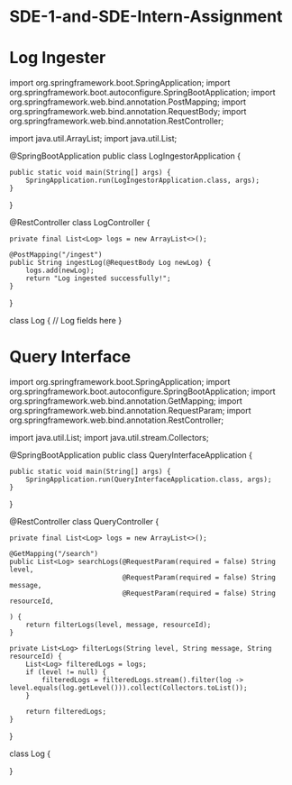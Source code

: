 # SDE-1-and-SDE-Intern-Assignment
# Log Ingester

import org.springframework.boot.SpringApplication;
import org.springframework.boot.autoconfigure.SpringBootApplication;
import org.springframework.web.bind.annotation.PostMapping;
import org.springframework.web.bind.annotation.RequestBody;
import org.springframework.web.bind.annotation.RestController;

import java.util.ArrayList;
import java.util.List;

@SpringBootApplication
public class LogIngestorApplication {

    public static void main(String[] args) {
        SpringApplication.run(LogIngestorApplication.class, args);
    }
}

@RestController
class LogController {

    private final List<Log> logs = new ArrayList<>();

    @PostMapping("/ingest")
    public String ingestLog(@RequestBody Log newLog) {
        logs.add(newLog);
        return "Log ingested successfully!";
    }
}

class Log {
    // Log fields here
}
# Query Interface
import org.springframework.boot.SpringApplication;
import org.springframework.boot.autoconfigure.SpringBootApplication;
import org.springframework.web.bind.annotation.GetMapping;
import org.springframework.web.bind.annotation.RequestParam;
import org.springframework.web.bind.annotation.RestController;

import java.util.List;
import java.util.stream.Collectors;

@SpringBootApplication
public class QueryInterfaceApplication {

    public static void main(String[] args) {
        SpringApplication.run(QueryInterfaceApplication.class, args);
    }
}

@RestController
class QueryController {

    private final List<Log> logs = new ArrayList<>();

    @GetMapping("/search")
    public List<Log> searchLogs(@RequestParam(required = false) String level,
                                @RequestParam(required = false) String message,
                                @RequestParam(required = false) String resourceId,
                               
    ) {
        return filterLogs(level, message, resourceId);
    }

    private List<Log> filterLogs(String level, String message, String resourceId) {
        List<Log> filteredLogs = logs;
        if (level != null) {
            filteredLogs = filteredLogs.stream().filter(log -> level.equals(log.getLevel())).collect(Collectors.toList());
        }
       
        return filteredLogs;
    }
}

class Log {
   
}
